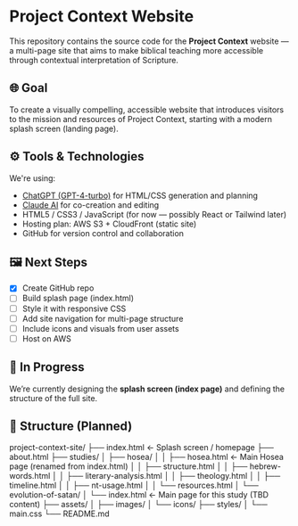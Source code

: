 # Project Context Website

This repository contains the source code for the **Project Context** website — a multi-page site that aims to make biblical teaching more accessible through contextual interpretation of Scripture.

## 🌐 Goal

To create a visually compelling, accessible website that introduces visitors to the mission and resources of Project Context, starting with a modern splash screen (landing page).

## ⚙️ Tools & Technologies

We're using:
- [ChatGPT (GPT-4-turbo)](https://chat.openai.com) for HTML/CSS generation and planning
- [Claude AI](https://claude.ai) for co-creation and editing
- HTML5 / CSS3 / JavaScript (for now — possibly React or Tailwind later)
- Hosting plan: AWS S3 + CloudFront (static site)
- GitHub for version control and collaboration

## 🖼️ Next Steps

- [x] Create GitHub repo
- [ ] Build splash page (index.html)
- [ ] Style it with responsive CSS
- [ ] Add site navigation for multi-page structure
- [ ] Include icons and visuals from user assets
- [ ] Host on AWS

## 🚧 In Progress

We’re currently designing the **splash screen (index page)** and defining the structure of the full site.

## 📂 Structure (Planned)
project-context-site/
├── index.html                     ← Splash screen / homepage
├── about.html
├── studies/
│   ├── hosea/
│   │   ├── hosea.html             ← Main Hosea page (renamed from index.html)
│   │   ├── structure.html
│   │   ├── hebrew-words.html
│   │   ├── literary-analysis.html
│   │   ├── theology.html
│   │   ├── timeline.html
│   │   ├── nt-usage.html
│   │   └── resources.html
│   └── evolution-of-satan/
│       └── index.html             ← Main page for this study (TBD content)
├── assets/
│   ├── images/
│   └── icons/
├── styles/
│   └── main.css
└── README.md
